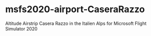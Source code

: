 # msfs2020-airport-CaseraRazzo
Altitude Airstrip Casera Razzo in the Italien Alps for Microsoft Flight Simulator 2020
